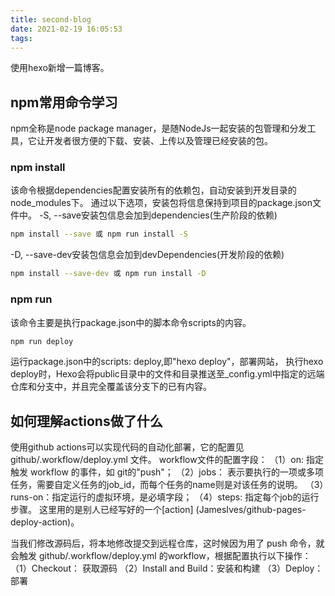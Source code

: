 ```yaml
---
title: second-blog
date: 2021-02-19 16:05:53
tags:
---
```


使用hexo新增一篇博客。

## npm常用命令学习

npm全称是node package manager，是随NodeJs一起安装的包管理和分发工具，它让开发者很方便的下载、安装、上传以及管理已经安装的包。

### npm install
该命令根据dependencies配置安装所有的依赖包，自动安装到开发目录的node_modules下。
通过以下选项，安装包将信息保持到项目的package.json文件中。
-S, --save安装包信息会加到dependencies(生产阶段的依赖)
```bash
npm install --save 或 npm run install -S
```
-D, --save-dev安装包信息会加到devDependencies(开发阶段的依赖)
```bash
npm install --save-dev 或 npm run install -D
```

### npm run
该命令主要是执行package.json中的脚本命令scripts的内容。

```bash
npm run deploy
```
运行package.json中的scripts: deploy,即"hexo deploy"，部署网站，
执行hexo deploy时，Hexo会将public目录中的文件和目录推送至_config.yml中指定的远端仓库和分支中，并且完全覆盖该分支下的已有内容。

## 如何理解actions做了什么
使用github actions可以实现代码的自动化部署，它的配置见  github/.workflow/deploy.yml 文件。
workflow文件的配置字段：
（1）on: 指定触发 workflow 的事件，如 git的"push"；
（2）jobs： 表示要执行的一项或多项任务，需要自定义任务的job_id，而每个任务的name则是对该任务的说明。
（3）runs-on：指定运行的虚拟环境，是必填字段；
（4）steps: 指定每个job的运行步骤。
这里用的是别人已经写好的一个[action] (JamesIves/github-pages-deploy-action)。

当我们修改源码后，将本地修改提交到远程仓库，这时候因为用了 push 命令，就会触发 github/.workflow/deploy.yml 的workflow，根据配置执行以下操作：
（1）Checkout： 获取源码
（2）Install and Build：安装和构建
（3）Deploy：部署

